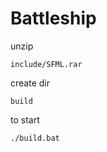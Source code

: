 # Battleship


unzip
```
include/SFML.rar
```

create dir
```
build
```

to start
```
./build.bat
```
